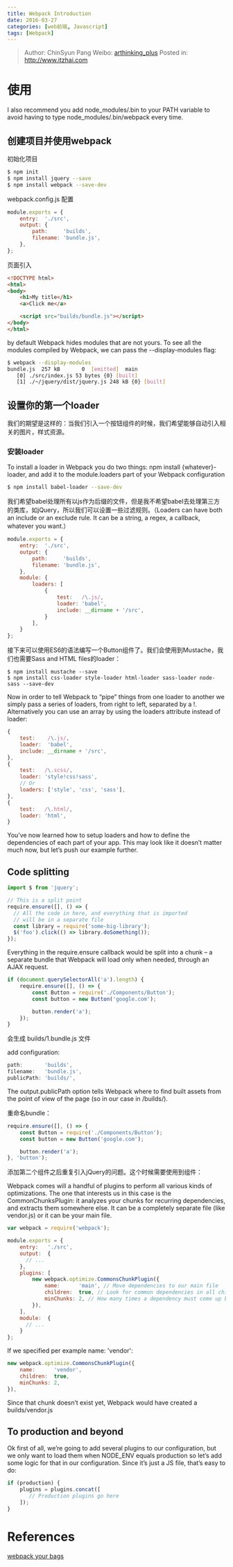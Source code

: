 ```yaml
---
title: Webpack Introduction
date: 2016-03-27
categories: [web前端, Javascript]
tags: [Webpack]
---
```


> Author: ChinSyun Pang
> Weibo: [arthinking_plus](http://weibo.com/arthinkingplus)
> Posted in: http://www.itzhai.com

# 使用

I also recommend you add node_modules/.bin to your PATH variable to avoid having to type node_modules/.bin/webpack every time. 

## 创建项目并使用webpack

初始化项目

```bash
$ npm init
$ npm install jquery --save
$ npm install webpack --save-dev
```

webpack.config.js 配置

```javascript
module.exports = {
    entry:  './src',
    output: {
        path:     'builds',
        filename: 'bundle.js',
    },
};
```

页面引入

```html
<!DOCTYPE html>
<html>
<body>
    <h1>My title</h1>
    <a>Click me</a>

    <script src="builds/bundle.js"></script>
</body>
</html>
```

by default Webpack hides modules that are not yours. To see all the modules compiled by Webpack, we can pass the --display-modules flag:

```bash
$ webpack --display-modules
bundle.js  257 kB       0  [emitted]  main
   [0] ./src/index.js 53 bytes {0} [built]
   [1] ./~/jquery/dist/jquery.js 248 kB {0} [built]
```

## 设置你的第一个loader

我们的期望是这样的：当我们引入一个按钮组件的时候，我们希望能够自动引入相关的图片，样式资源。

### 安装loader

To install a loader in Webpack you do two things: npm install {whatever}-loader, and add it to the module.loaders part of your Webpack configuration

```bash
$ npm install babel-loader --save-dev
```

我们希望babel处理所有以js作为后缀的文件，但是我不希望babel去处理第三方的类库，如jQuery，所以我们可以设置一些过滤规则。（Loaders can have both an include or an exclude rule. It can be a string, a regex, a callback, whatever you want.）

```javascript
module.exports = {
    entry:  './src',
    output: {
        path:     'builds',
        filename: 'bundle.js',
    },
    module: {
        loaders: [
            {
                test:   /\.js/,
                loader: 'babel',
                include: __dirname + '/src',
            }
        ],
    }
};
```

接下来可以使用ES6的语法编写一个Button组件了。我们会使用到Mustache，我们也需要Sass and HTML files的loader：

```
$ npm install mustache --save
$ npm install css-loader style-loader html-loader sass-loader node-sass --save-dev
```

Now in order to tell Webpack to “pipe” things from one loader to another we simply pass a series of loaders, from right to left, separated by a !. Alternatively you can use an array by using the loaders attribute instead of loader:

```javascript
{
    test:    /\.js/,
    loader:  'babel',
    include: __dirname + '/src',
},
{
    test:   /\.scss/,
    loader: 'style!css!sass',
    // Or
    loaders: ['style', 'css', 'sass'],
},
{
    test:   /\.html/,
    loader: 'html',
}
```

You’ve now learned how to setup loaders and how to define the dependencies of each part of your app. This may look like it doesn’t matter much now, but let’s push our example further.

## Code splitting

```javascript
import $ from 'jquery';

// This is a split point
require.ensure([], () => {
  // All the code in here, and everything that is imported
  // will be in a separate file
  const library = require('some-big-library');
  $('foo').click(() => library.doSomething());
});
```

Everything in the require.ensure callback would be split into a chunk – a separate bundle that Webpack will load only when needed, through an AJAX request.

```javascript
if (document.querySelectorAll('a').length) {
    require.ensure([], () => {
        const Button = require('./Components/Button');
        const button = new Button('google.com');

        button.render('a');
    });
}
```

会生成 builds/1.bundle.js 文件

add configuration:

```javascript
path:       'builds',
filename:   'bundle.js',
publicPath: 'builds/',
```

The output.publicPath option tells Webpack where to find built assets from the point of view of the page (so in our case in /builds/). 

重命名bundle：

```javascript
require.ensure([], () => {
    const Button = require('./Components/Button');
    const button = new Button('google.com');

    button.render('a');
}, 'button');
```

添加第二个组件之后重复引入jQuery的问题。这个时候需要使用到组件：

Webpack comes will a handful of plugins to perform all various kinds of optimizations. The one that interests us in this case is the CommonChunksPlugin: it analyzes your chunks for recurring dependencies, and extracts them somewhere else. It can be a completely separate file (like vendor.js) or it can be your main file.

```javascript
var webpack = require('webpack');

module.exports = {
    entry:   './src',
    output:  {
      // ...
    },
    plugins: [
        new webpack.optimize.CommonsChunkPlugin({
            name:      'main', // Move dependencies to our main file
            children:  true, // Look for common dependencies in all children,
            minChunks: 2, // How many times a dependency must come up before being extracted
        }),
    ],
    module:  {
      // ...
    }
};
```

If we specified per example name: 'vendor':

```javascript
new webpack.optimize.CommonsChunkPlugin({
    name:      'vendor',
    children:  true,
    minChunks: 2,
}),
```

Since that chunk doesn’t exist yet, Webpack would have created a builds/vendor.js


## To production and beyond

Ok first of all, we’re going to add several plugins to our configuration, but we only want to load them when NODE_ENV equals production so let’s add some logic for that in our configuration. Since it’s just a JS file, that’s easy to do:

```javascript
if (production) {
    plugins = plugins.concat([
       // Production plugins go here
    ]);
}
```


# References

[webpack your bags](http://blog.madewithlove.be/post/webpack-your-bags/)




